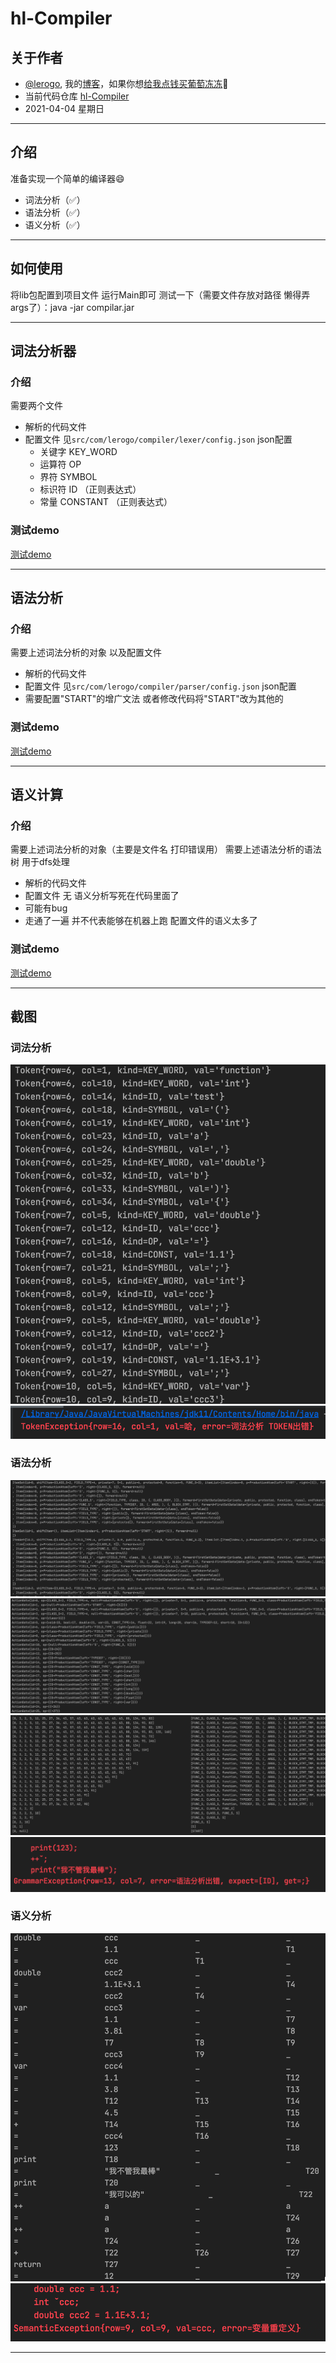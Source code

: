 # hl-Compiler #

## 关于作者 ##
- [@lerogo](https://github.com/lerogo/ "@lerogo"), 我的[博客](https://blog.lerogo.com/)，如果你想[给我点钱买葡萄冻冻](https://pay.lerogo.com/)🤣
- 当前代码仓库 [hl-Compiler](https://github.com/lerogo/hl-compiler)
- 2021-04-04 星期日

---

## 介绍 ##
准备实现一个简单的编译器😄
  - 词法分析（✅）
  - 语法分析（✅）
  - 语义分析（✅）

---

## 如何使用 ##
将lib包配置到项目文件 运行Main即可
测试一下（需要文件存放对路径 懒得弄args了）：java -jar compilar.jar

---

## 词法分析器 ##
### 介绍 ###
需要两个文件
 - 解析的代码文件
 - 配置文件 见`src/com/lerogo/compiler/lexer/config.json` json配置
   - 关键字 KEY_WORD
   - 运算符 OP
   - 界符 SYMBOL
   - 标识符 ID （正则表达式）
   - 常量 CONSTANT （正则表达式）

### 测试demo ###
[测试demo](https://github.com/lerogo/hl-compiler/blob/master/src/com/lerogo/compiler/lexer/README.md "测试demo")

---

## 语法分析 ##
### 介绍 ###
需要上述词法分析的对象 以及配置文件
- 解析的代码文件
- 配置文件 见`src/com/lerogo/compiler/parser/config.json` json配置
- 需要配置"START"的增广文法 或者修改代码将"START"改为其他的

### 测试demo ###
[测试demo](https://github.com/lerogo/hl-compiler/blob/master/src/com/lerogo/compiler/parser/README.md "测试demo")

---

## 语义计算 ##
### 介绍 ###
需要上述词法分析的对象（主要是文件名 打印错误用）
需要上述语法分析的语法树 用于dfs处理
- 解析的代码文件
- 配置文件 无 语义分析写死在代码里面了
- 可能有bug
- 走通了一遍 并不代表能够在机器上跑 配置文件的语义太多了

### 测试demo ###
[测试demo](https://github.com/lerogo/hl-compiler/blob/master/src/com/lerogo/compiler/semantic/README.md "测试demo")

---

## 截图 ##
### 词法分析 ###
![词法分析token](https://github.com/lerogo/hl-compiler/blob/master/screenshot/1.png)
![词法分析出错](https://github.com/lerogo/hl-compiler/blob/master/screenshot/2.png)

### 语法分析 ###
![语法分析项目集族](https://github.com/lerogo/hl-compiler/blob/master/screenshot/3.png)
![语法分析ActionGoto表](https://github.com/lerogo/hl-compiler/blob/master/screenshot/4.png)
![语法分析栈](https://github.com/lerogo/hl-compiler/blob/master/screenshot/5.png)
![语法分析出错](https://github.com/lerogo/hl-compiler/blob/master/screenshot/6.png)

### 语义分析 ###
![语义分析结果](https://github.com/lerogo/hl-compiler/blob/master/screenshot/7.png)
![语义分析出错](https://github.com/lerogo/hl-compiler/blob/master/screenshot/8.png)

---